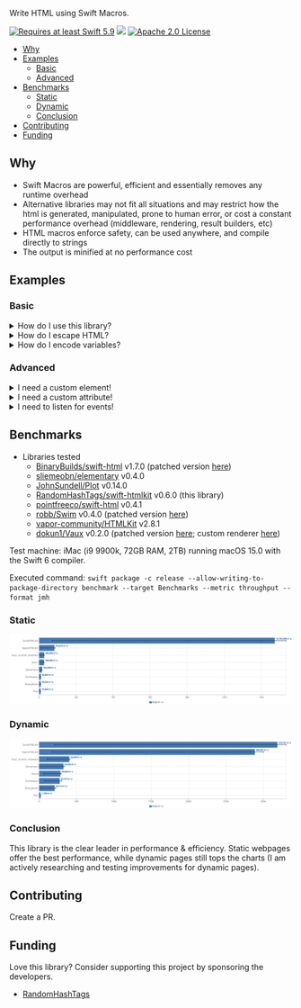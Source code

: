 Write HTML using Swift Macros.

<a href="https://swift.org"><img src="https://img.shields.io/badge/Swift-5.9+-orange" alt="Requires at least Swift 5.9"></a> <img src="https://img.shields.io/badge/Platforms-Any-gold"> <a href="https://github.com/RandomHashTags/swift-htmlkit/blob/main/LICENSE"><img src="https://img.shields.io/badge/License-Apache_2.0-blue" alt="Apache 2.0 License">

- [Why](#why)
- [Examples](#examples)
  - [Basic](#basic)
  - [Advanced](#advanced)
- [Benchmarks](#benchmarks)
  - [Static](#static)
  - [Dynamic](#dynamic)
  - [Conclusion](#conclusion)
- [Contributing](#contributing)
- [Funding](#funding)

## Why
- Swift Macros are powerful, efficient and essentially removes any runtime overhead
- Alternative libraries may not fit all situations and may restrict how the html is generated, manipulated, prone to human error, or cost a constant performance overhead (middleware, rendering, result builders, etc)
- HTML macros enforce safety, can be used anywhere, and compile directly to strings
- The output is minified at no performance cost
## Examples
### Basic
<details>
<summary>How do I use this library?</summary>

Syntax: `#<html element>(attributes: [], <element specific attributes>: V?, _ innerHTML: ExpressibleByStringLiteral...)`
#### Examples

```swift
// <div class="dark"><p>Macros are beautiful</p></div>
#div(attributes: [.class(["dark"])],
    #p("Macros are beautiful")
)

// <a href="https://github.com/RandomHashTags/litleagues" target="_blank"></a>
#a(href: "https://github.com/RandomHashTags/litleagues", target: ._blank)

// <input id="funny-number" max="420" min="69" name="funny_number" step="1" type="number" value="69">
#input(
    attributes: [.id("funny-number")],
    max: 420,
    min: 69,
    name: "funny_number",
    step: 1,
    type: .number,
    value: "69"
)

// html example
let test:String = #html(
    #body(
        #div(
            attributes: [
                .class(["dark-mode", "row"]),
                .draggable(.false),
                .hidden(.true),
                .inputmode(.email),
                .title("Hey, you're pretty cool")
            ],
            "Random text",
            #div(),
            #a(
                #div(
                    #abbr()
                ),
                #address()
            ),
            #div(),
            #button(disabled: true),
            #video(autoplay: true, controls: false, preload: .auto, src: "https://github.com/RandomHashTags/litleagues", width: .centimeters(1)),
        )
    )
)
```
</details>

<details>
<summary>How do I escape HTML?</summary>

The output automatically escapes html characters **known only at compile time**.


If you know the data **at compile time** (and not working with HTML macros):
- `#escapeHTML()` macro

If you're working with **runtime** data:
- `<string>.escapeHTML(escapeAttributes:)`
  - mutates `self` escaping HTML and, optionally, attribute characters
- `<string>.escapeHTMLAttributes()`
  - mutates `self` escaping only attribute characters
- `<string>.escapingHTML(escapeAttributes:)`
  - creates a copy of `self` escaping HTML and, optionally, attribute characters
- `<string>.escapingHTMLAttributes()`
  - creates a copy of `self` escaping only attribute characters

</details>

<details>
<summary>How do I encode variables?</summary>

Using String Interpolation.

> You will get a compiler warning saying *interpolation may introduce raw HTML*.
> 
> Its up to you whether or not to suppress this warning or escape the HTML at runtime using an method described above.

#### Example
```swift
let string:String = "any string value", integer:Int = -69, float:Float = 3.14159

// ✅ DO
let _:String = #p("\(string); \(integer); \(float)")
let _:String = #p("\(string)", "; ", String(describing: integer), "; ", float.description)

// ❌ DON'T; compiler error: String Interpolation required
let integer_string:String = String(describing: integer), float_string:String = String(describing: float)
let _:String = #p(string, "; ", integer_string, "; ", float_string)

```

</details>

### Advanced
<details>
<summary>I need a custom element!</summary>

Use the `#custom(tag:isVoid:attributes:innerHTML:)` macro.
#### Example
We want to show the [Apple Pay button](https://developer.apple.com/documentation/apple_pay_on_the_web/displaying_apple_pay_buttons_using_javascript#3783424):
```swift
#custom(tag: "apple-pay-button", isVoid: false, attributes: [.custom("buttonstyle", "black"), .custom("type", "buy"), .custom("locale", "el-GR")])
```
becomes
```html
<apple-pay-button buttonstyle="black" type="buy" locale="el-GR"></apple-pay-button>
```

</details>

<details>
<summary>I need a custom attribute!</summary>

Use `HTMLElementAttribute.custom(id:value:)`
#### Example
We want to show the [Apple Pay button](https://developer.apple.com/documentation/apple_pay_on_the_web/displaying_apple_pay_buttons_using_javascript#3783424):
```swift
#custom(tag: "apple-pay-button", isVoid: false, attributes: [.custom("buttonstyle", "black"), .custom("type", "buy"), .custom("locale", "el-GR")])
```
becomes
```html
<apple-pay-button buttonstyle="black" type="buy" locale="el-GR"></apple-pay-button>
```

</details>

<details>
<summary>I need to listen for events!</summary>

> <strong>WARNING</strong>
>
> Inline event handlers are an outdated way to handle events.
>
> General consensus considers this \"bad practice\" and you shouldn't mix your HTML and JavaScript.
>
> This remains deprecated to encourage use of other techniques.
>
> Learn more at https://developer.mozilla.org/en-US/docs/Learn/JavaScript/Building_blocks/Events#inline_event_handlers_—_dont_use_these.

Use the `HTMLElementAttribute.event(<type>, "<value>")`.
#### Example
```swift
#div(attributes: [.event(.click, "doThing()"), .event(.change, "doAnotherThing()")])
```
</details>

## Benchmarks
- Libraries tested
  - [BinaryBuilds/swift-html](https://github.com/BinaryBirds/swift-html) v1.7.0 (patched version [here](https://github.com/RandomHashTags/fork-bb-swift-html))
  - [sliemeobn/elementary](https://github.com/sliemeobn/elementary) v0.4.0
  - [JohnSundell/Plot](https://github.com/JohnSundell/Plot) v0.14.0
  - [RandomHashTags/swift-htmlkit](https://github.com/RandomHashTags/swift-htmlkit) v0.6.0 (this library)
  - [pointfreeco/swift-html](https://github.com/pointfreeco/swift-html) v0.4.1
  - [robb/Swim](https://github.com/robb/Swim) v0.4.0 (patched version [here](https://github.com/RandomHashTags/fork-Swim))
  - [vapor-community/HTMLKit](https://github.com/vapor-community/HTMLKit) v2.8.1
  - [dokun1/Vaux](https://github.com/dokun1/Vaux) v0.2.0 (patched version [here](https://github.com/RandomHashTags/fork-Vaux); custom renderer [here](https://github.com/RandomHashTags/swift-htmlkit/blob/main/Benchmarks/Benchmarks/Vaux/Vaux.swift))

Test machine: iMac (i9 9900k, 72GB RAM, 2TB) running macOS 15.0 with the Swift 6 compiler.

Executed command: `swift package -c release --allow-writing-to-package-directory benchmark --target Benchmarks --metric throughput --format jmh`

### Static
<img src="Benchmarks/img/throughput_static.png">

### Dynamic
<img src="Benchmarks/img/throughput_dynamic.png">

### Conclusion
This library is the clear leader in performance & efficiency. Static webpages offer the best performance, while dynamic pages still tops the charts (I am actively researching and testing improvements for dynamic pages).

## Contributing
Create a PR.

## Funding
Love this library? Consider supporting this project by sponsoring the developers.
- [RandomHashTags](https://github.com/sponsors/RandomHashTags)